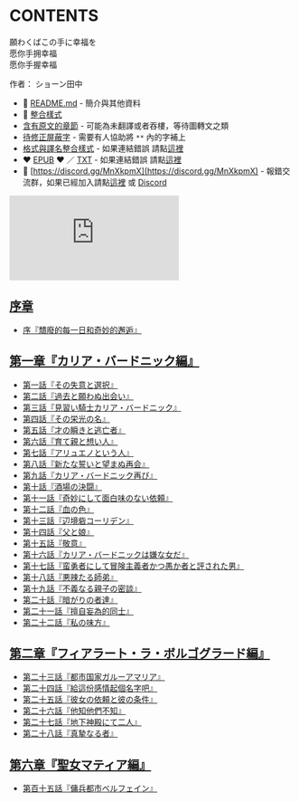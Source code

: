 # CONTENTS

願わくばこの手に幸福を  
愿你手拥幸福  
愿你手握幸福  

作者： ショーン田中  



- :closed_book: [README.md](README.md) - 簡介與其他資料
- :pencil: [整合樣式](%E6%95%B4%E5%90%88%E6%A8%A3%E5%BC%8F.md)
- [含有原文的章節](ja.md) - 可能為未翻譯或者吞樓，等待圖轉文之類
- [待修正屏蔽字](%E5%BE%85%E4%BF%AE%E6%AD%A3%E5%B1%8F%E8%94%BD%E5%AD%97.md) - 需要有人協助將 `**` 內的字補上
- [格式與譯名整合樣式](https://github.com/bluelovers/node-novel/blob/master/lib/locales/%E9%A1%98%E3%82%8F%E3%81%8F%E3%81%B0%E3%81%93%E3%81%AE%E6%89%8B%E3%81%AB%E5%B9%B8%E7%A6%8F%E3%82%92.ts) - 如果連結錯誤 請點[這裡](https://github.com/bluelovers/node-novel/blob/master/lib/locales/)
-  :heart: [EPUB](https://gitlab.com/demonovel/epub-txt/blob/master/syosetu/%E9%A1%98%E3%82%8F%E3%81%8F%E3%81%B0%E3%81%93%E3%81%AE%E6%89%8B%E3%81%AB%E5%B9%B8%E7%A6%8F%E3%82%92.epub) :heart:  ／ [TXT](https://gitlab.com/demonovel/epub-txt/blob/master/syosetu/out/%E9%A1%98%E3%82%8F%E3%81%8F%E3%81%B0%E3%81%93%E3%81%AE%E6%89%8B%E3%81%AB%E5%B9%B8%E7%A6%8F%E3%82%92.out.txt) - 如果連結錯誤 請點[這裡](https://gitlab.com/demonovel/epub-txt/blob/master/syosetu/)
- :mega: [https://discord.gg/MnXkpmX](https://discord.gg/MnXkpmX) - 報錯交流群，如果已經加入請點[這裡](https://discordapp.com/channels/467794087769014273/467794088285175809) 或 [Discord](https://discordapp.com/channels/@me)


![導航目錄](https://chart.apis.google.com/chart?cht=qr&chs=150x150&chl=https://gitlab.com/novel-group/txt-source/blob/master/syosetu_out/願わくばこの手に幸福を/導航目錄.md "導航目錄")




## [序章](00000_%E5%BA%8F%E7%AB%A0)

- [序『穨廢的每一日和奇妙的邂逅』](00000_%E5%BA%8F%E7%AB%A0/00010_%E5%BA%8F%E3%80%8E%E7%A9%A8%E5%BB%A2%E7%9A%84%E6%AF%8F%E4%B8%80%E6%97%A5%E5%92%8C%E5%A5%87%E5%A6%99%E7%9A%84%E9%82%82%E9%80%85%E3%80%8F.txt)


## [第一章『カリア・バードニック編』](00010_%E7%AC%AC%E4%B8%80%E7%AB%A0%E3%80%8E%E3%82%AB%E3%83%AA%E3%82%A2%E3%83%BB%E3%83%90%E3%83%BC%E3%83%89%E3%83%8B%E3%83%83%E3%82%AF%E7%B7%A8%E3%80%8F)

- [第一話『その失意と選択』](00010_%E7%AC%AC%E4%B8%80%E7%AB%A0%E3%80%8E%E3%82%AB%E3%83%AA%E3%82%A2%E3%83%BB%E3%83%90%E3%83%BC%E3%83%89%E3%83%8B%E3%83%83%E3%82%AF%E7%B7%A8%E3%80%8F/00010_%E7%AC%AC%E4%B8%80%E8%A9%B1%E3%80%8E%E3%81%9D%E3%81%AE%E5%A4%B1%E6%84%8F%E3%81%A8%E9%81%B8%E6%8A%9E%E3%80%8F.txt)
- [第二話『過去と願わぬ出会い』](00010_%E7%AC%AC%E4%B8%80%E7%AB%A0%E3%80%8E%E3%82%AB%E3%83%AA%E3%82%A2%E3%83%BB%E3%83%90%E3%83%BC%E3%83%89%E3%83%8B%E3%83%83%E3%82%AF%E7%B7%A8%E3%80%8F/00020_%E7%AC%AC%E4%BA%8C%E8%A9%B1%E3%80%8E%E9%81%8E%E5%8E%BB%E3%81%A8%E9%A1%98%E3%82%8F%E3%81%AC%E5%87%BA%E4%BC%9A%E3%81%84%E3%80%8F.txt)
- [第三話『見習い騎士カリア・バードニック』](00010_%E7%AC%AC%E4%B8%80%E7%AB%A0%E3%80%8E%E3%82%AB%E3%83%AA%E3%82%A2%E3%83%BB%E3%83%90%E3%83%BC%E3%83%89%E3%83%8B%E3%83%83%E3%82%AF%E7%B7%A8%E3%80%8F/00030_%E7%AC%AC%E4%B8%89%E8%A9%B1%E3%80%8E%E8%A6%8B%E7%BF%92%E3%81%84%E9%A8%8E%E5%A3%AB%E3%82%AB%E3%83%AA%E3%82%A2%E3%83%BB%E3%83%90%E3%83%BC%E3%83%89%E3%83%8B%E3%83%83%E3%82%AF%E3%80%8F.txt)
- [第四話『その栄光の名』](00010_%E7%AC%AC%E4%B8%80%E7%AB%A0%E3%80%8E%E3%82%AB%E3%83%AA%E3%82%A2%E3%83%BB%E3%83%90%E3%83%BC%E3%83%89%E3%83%8B%E3%83%83%E3%82%AF%E7%B7%A8%E3%80%8F/00040_%E7%AC%AC%E5%9B%9B%E8%A9%B1%E3%80%8E%E3%81%9D%E3%81%AE%E6%A0%84%E5%85%89%E3%81%AE%E5%90%8D%E3%80%8F.txt)
- [第五話『才の瞬きと逃亡者』](00010_%E7%AC%AC%E4%B8%80%E7%AB%A0%E3%80%8E%E3%82%AB%E3%83%AA%E3%82%A2%E3%83%BB%E3%83%90%E3%83%BC%E3%83%89%E3%83%8B%E3%83%83%E3%82%AF%E7%B7%A8%E3%80%8F/00050_%E7%AC%AC%E4%BA%94%E8%A9%B1%E3%80%8E%E6%89%8D%E3%81%AE%E7%9E%AC%E3%81%8D%E3%81%A8%E9%80%83%E4%BA%A1%E8%80%85%E3%80%8F.txt)
- [第六話『育て親と想い人』](00010_%E7%AC%AC%E4%B8%80%E7%AB%A0%E3%80%8E%E3%82%AB%E3%83%AA%E3%82%A2%E3%83%BB%E3%83%90%E3%83%BC%E3%83%89%E3%83%8B%E3%83%83%E3%82%AF%E7%B7%A8%E3%80%8F/00060_%E7%AC%AC%E5%85%AD%E8%A9%B1%E3%80%8E%E8%82%B2%E3%81%A6%E8%A6%AA%E3%81%A8%E6%83%B3%E3%81%84%E4%BA%BA%E3%80%8F.txt)
- [第七話『アリュエノという人』](00010_%E7%AC%AC%E4%B8%80%E7%AB%A0%E3%80%8E%E3%82%AB%E3%83%AA%E3%82%A2%E3%83%BB%E3%83%90%E3%83%BC%E3%83%89%E3%83%8B%E3%83%83%E3%82%AF%E7%B7%A8%E3%80%8F/00070_%E7%AC%AC%E4%B8%83%E8%A9%B1%E3%80%8E%E3%82%A2%E3%83%AA%E3%83%A5%E3%82%A8%E3%83%8E%E3%81%A8%E3%81%84%E3%81%86%E4%BA%BA%E3%80%8F.txt)
- [第八話『新たな誓いと望まぬ再会』](00010_%E7%AC%AC%E4%B8%80%E7%AB%A0%E3%80%8E%E3%82%AB%E3%83%AA%E3%82%A2%E3%83%BB%E3%83%90%E3%83%BC%E3%83%89%E3%83%8B%E3%83%83%E3%82%AF%E7%B7%A8%E3%80%8F/00080_%E7%AC%AC%E5%85%AB%E8%A9%B1%E3%80%8E%E6%96%B0%E3%81%9F%E3%81%AA%E8%AA%93%E3%81%84%E3%81%A8%E6%9C%9B%E3%81%BE%E3%81%AC%E5%86%8D%E4%BC%9A%E3%80%8F.txt)
- [第九話『カリア・バードニック再び』](00010_%E7%AC%AC%E4%B8%80%E7%AB%A0%E3%80%8E%E3%82%AB%E3%83%AA%E3%82%A2%E3%83%BB%E3%83%90%E3%83%BC%E3%83%89%E3%83%8B%E3%83%83%E3%82%AF%E7%B7%A8%E3%80%8F/00090_%E7%AC%AC%E4%B9%9D%E8%A9%B1%E3%80%8E%E3%82%AB%E3%83%AA%E3%82%A2%E3%83%BB%E3%83%90%E3%83%BC%E3%83%89%E3%83%8B%E3%83%83%E3%82%AF%E5%86%8D%E3%81%B3%E3%80%8F.txt)
- [第十話『酒場の決闘』](00010_%E7%AC%AC%E4%B8%80%E7%AB%A0%E3%80%8E%E3%82%AB%E3%83%AA%E3%82%A2%E3%83%BB%E3%83%90%E3%83%BC%E3%83%89%E3%83%8B%E3%83%83%E3%82%AF%E7%B7%A8%E3%80%8F/00100_%E7%AC%AC%E5%8D%81%E8%A9%B1%E3%80%8E%E9%85%92%E5%A0%B4%E3%81%AE%E6%B1%BA%E9%97%98%E3%80%8F.txt)
- [第十一話『奇妙にして面白味のない依頼』](00010_%E7%AC%AC%E4%B8%80%E7%AB%A0%E3%80%8E%E3%82%AB%E3%83%AA%E3%82%A2%E3%83%BB%E3%83%90%E3%83%BC%E3%83%89%E3%83%8B%E3%83%83%E3%82%AF%E7%B7%A8%E3%80%8F/00110_%E7%AC%AC%E5%8D%81%E4%B8%80%E8%A9%B1%E3%80%8E%E5%A5%87%E5%A6%99%E3%81%AB%E3%81%97%E3%81%A6%E9%9D%A2%E7%99%BD%E5%91%B3%E3%81%AE%E3%81%AA%E3%81%84%E4%BE%9D%E9%A0%BC%E3%80%8F.txt)
- [第十二話『血の色』](00010_%E7%AC%AC%E4%B8%80%E7%AB%A0%E3%80%8E%E3%82%AB%E3%83%AA%E3%82%A2%E3%83%BB%E3%83%90%E3%83%BC%E3%83%89%E3%83%8B%E3%83%83%E3%82%AF%E7%B7%A8%E3%80%8F/00120_%E7%AC%AC%E5%8D%81%E4%BA%8C%E8%A9%B1%E3%80%8E%E8%A1%80%E3%81%AE%E8%89%B2%E3%80%8F.txt)
- [第十三話『辺境砦コーリデン』](00010_%E7%AC%AC%E4%B8%80%E7%AB%A0%E3%80%8E%E3%82%AB%E3%83%AA%E3%82%A2%E3%83%BB%E3%83%90%E3%83%BC%E3%83%89%E3%83%8B%E3%83%83%E3%82%AF%E7%B7%A8%E3%80%8F/00130_%E7%AC%AC%E5%8D%81%E4%B8%89%E8%A9%B1%E3%80%8E%E8%BE%BA%E5%A2%83%E7%A0%A6%E3%82%B3%E3%83%BC%E3%83%AA%E3%83%87%E3%83%B3%E3%80%8F.txt)
- [第十四話『父と娘』](00010_%E7%AC%AC%E4%B8%80%E7%AB%A0%E3%80%8E%E3%82%AB%E3%83%AA%E3%82%A2%E3%83%BB%E3%83%90%E3%83%BC%E3%83%89%E3%83%8B%E3%83%83%E3%82%AF%E7%B7%A8%E3%80%8F/00140_%E7%AC%AC%E5%8D%81%E5%9B%9B%E8%A9%B1%E3%80%8E%E7%88%B6%E3%81%A8%E5%A8%98%E3%80%8F.txt)
- [第十五話『敬意』](00010_%E7%AC%AC%E4%B8%80%E7%AB%A0%E3%80%8E%E3%82%AB%E3%83%AA%E3%82%A2%E3%83%BB%E3%83%90%E3%83%BC%E3%83%89%E3%83%8B%E3%83%83%E3%82%AF%E7%B7%A8%E3%80%8F/00150_%E7%AC%AC%E5%8D%81%E4%BA%94%E8%A9%B1%E3%80%8E%E6%95%AC%E6%84%8F%E3%80%8F.txt)
- [第十六話『カリア・バードニックは嫌な女だ』](00010_%E7%AC%AC%E4%B8%80%E7%AB%A0%E3%80%8E%E3%82%AB%E3%83%AA%E3%82%A2%E3%83%BB%E3%83%90%E3%83%BC%E3%83%89%E3%83%8B%E3%83%83%E3%82%AF%E7%B7%A8%E3%80%8F/00160_%E7%AC%AC%E5%8D%81%E5%85%AD%E8%A9%B1%E3%80%8E%E3%82%AB%E3%83%AA%E3%82%A2%E3%83%BB%E3%83%90%E3%83%BC%E3%83%89%E3%83%8B%E3%83%83%E3%82%AF%E3%81%AF%E5%AB%8C%E3%81%AA%E5%A5%B3%E3%81%A0%E3%80%8F.txt)
- [第十七話『蛮勇者にして冒険主義者かつ愚か者と評された男』](00010_%E7%AC%AC%E4%B8%80%E7%AB%A0%E3%80%8E%E3%82%AB%E3%83%AA%E3%82%A2%E3%83%BB%E3%83%90%E3%83%BC%E3%83%89%E3%83%8B%E3%83%83%E3%82%AF%E7%B7%A8%E3%80%8F/00170_%E7%AC%AC%E5%8D%81%E4%B8%83%E8%A9%B1%E3%80%8E%E8%9B%AE%E5%8B%87%E8%80%85%E3%81%AB%E3%81%97%E3%81%A6%E5%86%92%E9%99%BA%E4%B8%BB%E7%BE%A9%E8%80%85%E3%81%8B%E3%81%A4%E6%84%9A%E3%81%8B%E8%80%85%E3%81%A8%E8%A9%95%E3%81%95%E3%82%8C%E3%81%9F%E7%94%B7%E3%80%8F.txt)
- [第十八話『悪辣たる師弟』](00010_%E7%AC%AC%E4%B8%80%E7%AB%A0%E3%80%8E%E3%82%AB%E3%83%AA%E3%82%A2%E3%83%BB%E3%83%90%E3%83%BC%E3%83%89%E3%83%8B%E3%83%83%E3%82%AF%E7%B7%A8%E3%80%8F/00180_%E7%AC%AC%E5%8D%81%E5%85%AB%E8%A9%B1%E3%80%8E%E6%82%AA%E8%BE%A3%E3%81%9F%E3%82%8B%E5%B8%AB%E5%BC%9F%E3%80%8F.txt)
- [第十九話『不義なる親子の密談』](00010_%E7%AC%AC%E4%B8%80%E7%AB%A0%E3%80%8E%E3%82%AB%E3%83%AA%E3%82%A2%E3%83%BB%E3%83%90%E3%83%BC%E3%83%89%E3%83%8B%E3%83%83%E3%82%AF%E7%B7%A8%E3%80%8F/00190_%E7%AC%AC%E5%8D%81%E4%B9%9D%E8%A9%B1%E3%80%8E%E4%B8%8D%E7%BE%A9%E3%81%AA%E3%82%8B%E8%A6%AA%E5%AD%90%E3%81%AE%E5%AF%86%E8%AB%87%E3%80%8F.txt)
- [第二十話『暗がりの者達』](00010_%E7%AC%AC%E4%B8%80%E7%AB%A0%E3%80%8E%E3%82%AB%E3%83%AA%E3%82%A2%E3%83%BB%E3%83%90%E3%83%BC%E3%83%89%E3%83%8B%E3%83%83%E3%82%AF%E7%B7%A8%E3%80%8F/00200_%E7%AC%AC%E4%BA%8C%E5%8D%81%E8%A9%B1%E3%80%8E%E6%9A%97%E3%81%8C%E3%82%8A%E3%81%AE%E8%80%85%E9%81%94%E3%80%8F.txt)
- [第二十一話『擅自妄為的同士』](00010_%E7%AC%AC%E4%B8%80%E7%AB%A0%E3%80%8E%E3%82%AB%E3%83%AA%E3%82%A2%E3%83%BB%E3%83%90%E3%83%BC%E3%83%89%E3%83%8B%E3%83%83%E3%82%AF%E7%B7%A8%E3%80%8F/00210_%E7%AC%AC%E4%BA%8C%E5%8D%81%E4%B8%80%E8%A9%B1%E3%80%8E%E6%93%85%E8%87%AA%E5%A6%84%E7%82%BA%E7%9A%84%E5%90%8C%E5%A3%AB%E3%80%8F.txt)
- [第二十二話『私の味方』](00010_%E7%AC%AC%E4%B8%80%E7%AB%A0%E3%80%8E%E3%82%AB%E3%83%AA%E3%82%A2%E3%83%BB%E3%83%90%E3%83%BC%E3%83%89%E3%83%8B%E3%83%83%E3%82%AF%E7%B7%A8%E3%80%8F/00220_%E7%AC%AC%E4%BA%8C%E5%8D%81%E4%BA%8C%E8%A9%B1%E3%80%8E%E7%A7%81%E3%81%AE%E5%91%B3%E6%96%B9%E3%80%8F.txt)


## [第二章『フィアラート・ラ・ボルゴグラード編』](00020_%E7%AC%AC%E4%BA%8C%E7%AB%A0%E3%80%8E%E3%83%95%E3%82%A3%E3%82%A2%E3%83%A9%E3%83%BC%E3%83%88%E3%83%BB%E3%83%A9%E3%83%BB%E3%83%9C%E3%83%AB%E3%82%B4%E3%82%B0%E3%83%A9%E3%83%BC%E3%83%89%E7%B7%A8%E3%80%8F)

- [第二十三話『都市国家ガルーアマリア』](00020_%E7%AC%AC%E4%BA%8C%E7%AB%A0%E3%80%8E%E3%83%95%E3%82%A3%E3%82%A2%E3%83%A9%E3%83%BC%E3%83%88%E3%83%BB%E3%83%A9%E3%83%BB%E3%83%9C%E3%83%AB%E3%82%B4%E3%82%B0%E3%83%A9%E3%83%BC%E3%83%89%E7%B7%A8%E3%80%8F/00010_%E7%AC%AC%E4%BA%8C%E5%8D%81%E4%B8%89%E8%A9%B1%E3%80%8E%E9%83%BD%E5%B8%82%E5%9B%BD%E5%AE%B6%E3%82%AC%E3%83%AB%E3%83%BC%E3%82%A2%E3%83%9E%E3%83%AA%E3%82%A2%E3%80%8F.txt)
- [第二十四話『給這份感情起個名字吧』](00020_%E7%AC%AC%E4%BA%8C%E7%AB%A0%E3%80%8E%E3%83%95%E3%82%A3%E3%82%A2%E3%83%A9%E3%83%BC%E3%83%88%E3%83%BB%E3%83%A9%E3%83%BB%E3%83%9C%E3%83%AB%E3%82%B4%E3%82%B0%E3%83%A9%E3%83%BC%E3%83%89%E7%B7%A8%E3%80%8F/00020_%E7%AC%AC%E4%BA%8C%E5%8D%81%E5%9B%9B%E8%A9%B1%E3%80%8E%E7%B5%A6%E9%80%99%E4%BB%BD%E6%84%9F%E6%83%85%E8%B5%B7%E5%80%8B%E5%90%8D%E5%AD%97%E5%90%A7%E3%80%8F.txt)
- [第二十五話『彼女の依頼と彼の条件』](00020_%E7%AC%AC%E4%BA%8C%E7%AB%A0%E3%80%8E%E3%83%95%E3%82%A3%E3%82%A2%E3%83%A9%E3%83%BC%E3%83%88%E3%83%BB%E3%83%A9%E3%83%BB%E3%83%9C%E3%83%AB%E3%82%B4%E3%82%B0%E3%83%A9%E3%83%BC%E3%83%89%E7%B7%A8%E3%80%8F/00030_%E7%AC%AC%E4%BA%8C%E5%8D%81%E4%BA%94%E8%A9%B1%E3%80%8E%E5%BD%BC%E5%A5%B3%E3%81%AE%E4%BE%9D%E9%A0%BC%E3%81%A8%E5%BD%BC%E3%81%AE%E6%9D%A1%E4%BB%B6%E3%80%8F.txt)
- [第二十六話『他知他們不知』](00020_%E7%AC%AC%E4%BA%8C%E7%AB%A0%E3%80%8E%E3%83%95%E3%82%A3%E3%82%A2%E3%83%A9%E3%83%BC%E3%83%88%E3%83%BB%E3%83%A9%E3%83%BB%E3%83%9C%E3%83%AB%E3%82%B4%E3%82%B0%E3%83%A9%E3%83%BC%E3%83%89%E7%B7%A8%E3%80%8F/00040_%E7%AC%AC%E4%BA%8C%E5%8D%81%E5%85%AD%E8%A9%B1%E3%80%8E%E4%BB%96%E7%9F%A5%E4%BB%96%E5%80%91%E4%B8%8D%E7%9F%A5%E3%80%8F.txt)
- [第二十七話『地下神殿にて二人』](00020_%E7%AC%AC%E4%BA%8C%E7%AB%A0%E3%80%8E%E3%83%95%E3%82%A3%E3%82%A2%E3%83%A9%E3%83%BC%E3%83%88%E3%83%BB%E3%83%A9%E3%83%BB%E3%83%9C%E3%83%AB%E3%82%B4%E3%82%B0%E3%83%A9%E3%83%BC%E3%83%89%E7%B7%A8%E3%80%8F/00050_%E7%AC%AC%E4%BA%8C%E5%8D%81%E4%B8%83%E8%A9%B1%E3%80%8E%E5%9C%B0%E4%B8%8B%E7%A5%9E%E6%AE%BF%E3%81%AB%E3%81%A6%E4%BA%8C%E4%BA%BA%E3%80%8F.txt)
- [第二十八話『真摯なる者』](00020_%E7%AC%AC%E4%BA%8C%E7%AB%A0%E3%80%8E%E3%83%95%E3%82%A3%E3%82%A2%E3%83%A9%E3%83%BC%E3%83%88%E3%83%BB%E3%83%A9%E3%83%BB%E3%83%9C%E3%83%AB%E3%82%B4%E3%82%B0%E3%83%A9%E3%83%BC%E3%83%89%E7%B7%A8%E3%80%8F/00060_%E7%AC%AC%E4%BA%8C%E5%8D%81%E5%85%AB%E8%A9%B1%E3%80%8E%E7%9C%9F%E6%91%AF%E3%81%AA%E3%82%8B%E8%80%85%E3%80%8F.txt)


## [第六章『聖女マティア編』](00060_%E7%AC%AC%E5%85%AD%E7%AB%A0%E3%80%8E%E8%81%96%E5%A5%B3%E3%83%9E%E3%83%86%E3%82%A3%E3%82%A2%E7%B7%A8%E3%80%8F)

- [第百十五話『傭兵都市ベルフェイン』](00060_%E7%AC%AC%E5%85%AD%E7%AB%A0%E3%80%8E%E8%81%96%E5%A5%B3%E3%83%9E%E3%83%86%E3%82%A3%E3%82%A2%E7%B7%A8%E3%80%8F/00140_%E7%AC%AC%E7%99%BE%E5%8D%81%E4%BA%94%E8%A9%B1%E3%80%8E%E5%82%AD%E5%85%B5%E9%83%BD%E5%B8%82%E3%83%99%E3%83%AB%E3%83%95%E3%82%A7%E3%82%A4%E3%83%B3%E3%80%8F.txt)

